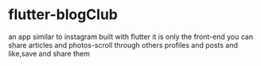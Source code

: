 # flutter-blogClub
an app similar to instagram built  with flutter
it is only the front-end
you can share articles and photos-scroll through others profiles and posts and like,save and share them
